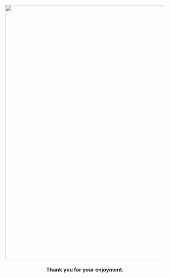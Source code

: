<p align="center">
  <img src="https://i.vgy.me/TMxAxP.png" width="800">
</p>

<h3 align="center"><b>Thank you for your enjoyment.</b></h3>
